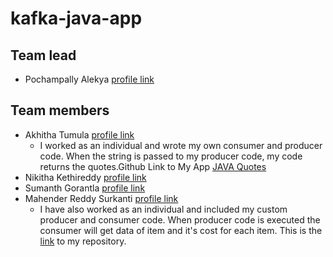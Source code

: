 # kafka-java-app

## Team lead
- Pochampally Alekya [profile link](https://github.com/AlekyaPochampally)

## Team members
- Akhitha Tumula [profile link](https://github.com/thumula-akhitha)
    - I worked as an individual and wrote my own consumer and producer code. When the string is passed to my producer code, my code       returns the quotes.Github Link to My App [JAVA Quotes](https://github.com/thumula-akhitha/kafka-java-quotes)
- Nikitha Kethireddy [profile link](https://github.com/nikithakethireddy1996)
- Sumanth Gorantla [profile link](https://github.com/gorantla96)
- Mahender Reddy Surkanti [profile link](https://github.com/Mahender1166)
    - I have also worked as an individual and included my custom producer and consumer code. When producer code is executed the consumer will get data of item and it's cost for each item. This is the [link](https://github.com/Mahender1166/kafka-my-java2) to my repository.
